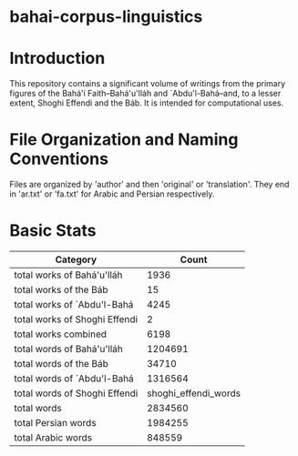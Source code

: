 # bahai-corpus-linguistics

# Introduction
This repository contains a significant volume of writings from the primary figures of the Bahá'í Faith–Bahá'u'lláh and `Abdu'l-Bahá–and, to a lesser extent, Shoghi Effendi and the Báb. It is intended for computational uses.

# File Organization and Naming Conventions
Files are organized by 'author' and then 'original' or 'translation'. They end in 'ar.txt' or 'fa.txt' for Arabic and Persian respectively. 

# Basic Stats
Category | Count
--- | ---
total works of Bahá'u'lláh | 1936
total works of the Báb | 15
total works of `Abdu'l-Bahá | 4245
total works of Shoghi Effendi | 2
total works combined | 6198
total words of Bahá'u'lláh | 1204691
total words of the Báb | 34710
total words of `Abdu'l-Bahá | 1316564
total words of Shoghi Effendi | shoghi_effendi_words
total words | 2834560
total Persian words | 1984255
total Arabic words | 848559
